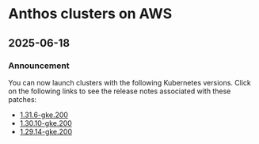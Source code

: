 # Anthos clusters on AWS

## 2025-06-18

### Announcement

You can now launch clusters with the following Kubernetes versions. Click on the following links to see the release notes associated with these patches:

* [1.31.6-gke.200](https://cloud.google.com/kubernetes-engine/multi-cloud/docs/aws/reference/supported-versions#1316-gke200)
* [1.30.10-gke.200](https://cloud.google.com/kubernetes-engine/multi-cloud/docs/aws/reference/supported-versions#13010-gke200)
* [1.29.14-gke.200](https://cloud.google.com/kubernetes-engine/multi-cloud/docs/aws/reference/supported-versions#12914-gke200)

